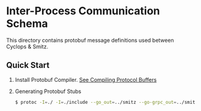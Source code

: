 # Inter-Process Communication Schema

This directory contains protobuf message definitions used between Cyclops & Smitz. 

## Quick Start

1. Install Protobuf Compiler. [See Compiling Protocol Buffers](https://developers.google.com/protocol-buffers/docs/gotutorial#compiling-your-protocol-buffers)

2. Generating Protobuf Stubs

    ```bash
    $ protoc -I=./ -I=./include --go_out=../smitz --go-grpc_out=../smitz ./kong_admin_proxy.proto
    ```